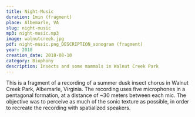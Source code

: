 ```yaml
---
title: Night-Music
duration: 1min (fragment)
place: Albemarle, VA
slug: night-music
mp3: night-music.mp3
image: walnutcreek.jpg
pdf: night-music.png_DESCRIPTION_sonogram (fragment)
year: 2018
creation_date: 2018-08-10
category: Biophony
description: Insects and some mammals in Walnut Creek Park
---
```


This is a fragment of a recording of a summer dusk insect chorus in Walnut Creek Park, Albemarle, Virginia. The recording uses five microphones in a pentagonal formation, at a distance of ~30 meters between each mic. The objective was to perceive as much of the sonic texture as possible, in order to recreate the recording with spatialized speakers. 
